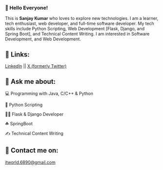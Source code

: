 ### 👋 Hello Everyone!
<p>
This is <b>Sanjay Kumar</b> who loves to explore new technologies. I am a learner, tech enthusiast, web developer, and full-time software developer. My tech skills include Python Scripting, Web Development [Flask, Django, and Spring Boot], and Technical Content Writing. I am interested in Software Development, and Web Development.</p>


## 🔗 Links:

<p><a href="https://www.linkedin.com/in/sanjaykumar086"> LinkedIn</a> || <a href="https://x.com/Sanjay6890"> X (formerly Twitter)</a><p>

## 💬 Ask me about:
<p>💻 Programming with Java, C/C++ & Python</p>
<p>🐍 Python Scripting</p>
<p>👨‍💻 Flask & Django Developer</p>
<p>☘ SpringBoot</p>
<p>✍ Technical Content Writing</p>

## 📧 Contact me on:
<p><a href="mailto:itworld.6890@gmail.com"> itworld.6890@gmail.com</a><p>
